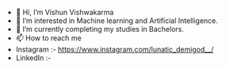 - 👋 Hi, I’m Vishun Vishwakarma
- 👀 I’m interested in Machine learning and Artificial Intelligence.
- 🌱 I’m currently completing my studies in Bachelors.
- 📫 How to reach me
- Instagram :- https://www.instagram.com/lunatic_demigod__/
- LinkedIn :- 

<!---
Vishun-Projects/Vishun-Projects is a ✨ special ✨ repository because its `README.md` (this file) appears on your GitHub profile.
You can click the Preview link to take a look at your changes.
--->

